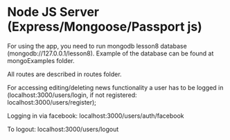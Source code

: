 Node JS Server (Express/Mongoose/Passport js)
=====================

For using the app, you need to run mongodb lesson8 database (mongodb://127.0.0.1/lesson8).
Example of the database can be found at mongoExamples folder.

All routes are described in routes folder.

For accessing editing/deleting news functionality a user has to be logged in 
(localhost:3000/users/login, 
if not registered: localhost:3000/users/register);

Logging in via facebook: localhost:3000/users/auth/facebook

To logout: localhost:3000/users/logout

